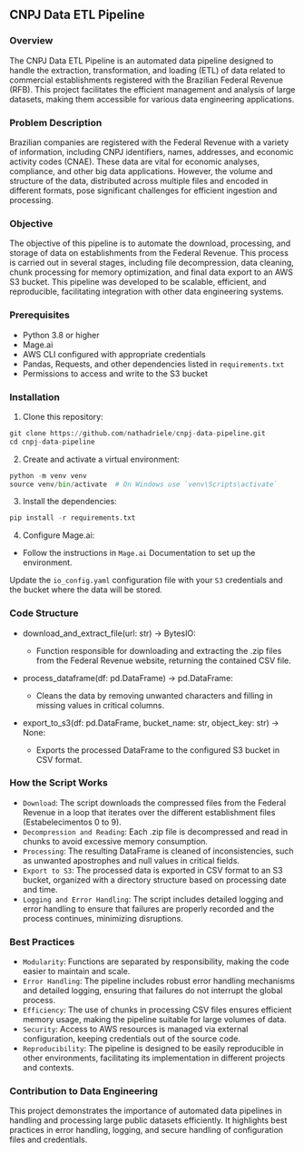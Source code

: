 ## CNPJ Data ETL Pipeline

### Overview
The CNPJ Data ETL Pipeline is an automated data pipeline designed to handle the extraction, transformation, and loading (ETL) of data related to commercial establishments registered with the Brazilian Federal Revenue (RFB). This project facilitates the efficient management and analysis of large datasets, making them accessible for various data engineering applications.

### Problem Description
Brazilian companies are registered with the Federal Revenue with a variety of information, including CNPJ identifiers, names, addresses, and economic activity codes (CNAE). These data are vital for economic analyses, compliance, and other big data applications. However, the volume and structure of the data, distributed across multiple files and encoded in different formats, pose significant challenges for efficient ingestion and processing.

### Objective
The objective of this pipeline is to automate the download, processing, and storage of data on establishments from the Federal Revenue. This process is carried out in several stages, including file decompression, data cleaning, chunk processing for memory optimization, and final data export to an AWS S3 bucket. This pipeline was developed to be scalable, efficient, and reproducible, facilitating integration with other data engineering systems.

### Prerequisites
- Python 3.8 or higher
- Mage.ai
- AWS CLI configured with appropriate credentials
- Pandas, Requests, and other dependencies listed in `requirements.txt`
- Permissions to access and write to the S3 bucket

### Installation

1. Clone this repository:

```py
git clone https://github.com/nathadriele/cnpj-data-pipeline.git
cd cnpj-data-pipeline
```

2. Create and activate a virtual environment:

```py
python -m venv venv
source venv/bin/activate  # On Windows use `venv\Scripts\activate`
```

3. Install the dependencies:

```py
pip install -r requirements.txt
```

4. Configure Mage.ai:

- Follow the instructions in `Mage.ai` Documentation to set up the environment.

Update the `io_config.yaml` configuration file with your `S3` credentials and the bucket where the data will be stored.

### Code Structure

- download_and_extract_file(url: str) -> BytesIO:
    - Function responsible for downloading and extracting the .zip files from the Federal Revenue website, returning the contained CSV file.

- process_dataframe(df: pd.DataFrame) -> pd.DataFrame:
    - Cleans the data by removing unwanted characters and filling in missing values in critical columns.

- export_to_s3(df: pd.DataFrame, bucket_name: str, object_key: str) -> None:
    - Exports the processed DataFrame to the configured S3 bucket in CSV format.

### How the Script Works

- `Download`: The script downloads the compressed files from the Federal Revenue in a loop that iterates over the different establishment files (Estabelecimentos 0 to 9).
- `Decompression and Reading`: Each .zip file is decompressed and read in chunks to avoid excessive memory consumption.
- `Processing`: The resulting DataFrame is cleaned of inconsistencies, such as unwanted apostrophes and null values in critical fields.
- `Export to S3`: The processed data is exported in CSV format to an S3 bucket, organized with a directory structure based on processing date and time.
- `Logging and Error Handling`: The script includes detailed logging and error handling to ensure that failures are properly recorded and the process continues, minimizing disruptions.

### Best Practices

- `Modularity`: Functions are separated by responsibility, making the code easier to maintain and scale.
- `Error Handling`: The pipeline includes robust error handling mechanisms and detailed logging, ensuring that failures do not interrupt the global process.
- `Efficiency`: The use of chunks in processing CSV files ensures efficient memory usage, making the pipeline suitable for large volumes of data.
- `Security`: Access to AWS resources is managed via external configuration, keeping credentials out of the source code.
- `Reproducibility`: The pipeline is designed to be easily reproducible in other environments, facilitating its implementation in different projects and contexts.

### Contribution to Data Engineering

This project demonstrates the importance of automated data pipelines in handling and processing large public datasets efficiently. It highlights best practices in error handling, logging, and secure handling of configuration files and credentials.
